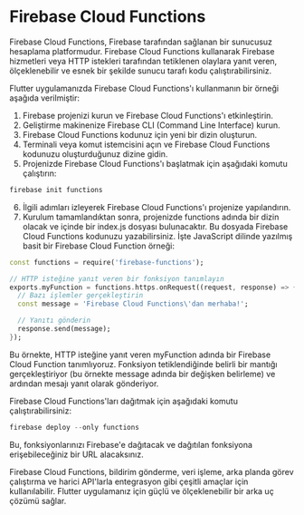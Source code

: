 # Firebase Cloud Functions
Firebase Cloud Functions, Firebase tarafından sağlanan bir sunucusuz hesaplama platformudur. Firebase Cloud Functions kullanarak Firebase hizmetleri veya HTTP istekleri tarafından tetiklenen olaylara yanıt veren, ölçeklenebilir ve esnek bir şekilde sunucu tarafı kodu çalıştırabilirsiniz.

Flutter uygulamanızda Firebase Cloud Functions'ı kullanmanın bir örneği aşağıda verilmiştir:
1. Firebase projenizi kurun ve Firebase Cloud Functions'ı etkinleştirin.
2. Geliştirme makinenize Firebase CLI (Command Line Interface) kurun.
3. Firebase Cloud Functions kodunuz için yeni bir dizin oluşturun.
4. Terminali veya komut istemcisini açın ve Firebase Cloud Functions kodunuzu oluşturduğunuz dizine gidin.
5. Projenizde Firebase Cloud Functions'ı başlatmak için aşağıdaki komutu çalıştırın:
```dart
firebase init functions
```
6. İlgili adımları izleyerek Firebase Cloud Functions'ı projenize yapılandırın.
7. Kurulum tamamlandıktan sonra, projenizde functions adında bir dizin olacak ve içinde bir index.js dosyası bulunacaktır. Bu dosyada Firebase Cloud Functions kodunuzu yazabilirsiniz.
İşte JavaScript dilinde yazılmış basit bir Firebase Cloud Function örneği:
```dart
const functions = require('firebase-functions');

// HTTP isteğine yanıt veren bir fonksiyon tanımlayın
exports.myFunction = functions.https.onRequest((request, response) => {
  // Bazı işlemler gerçekleştirin
  const message = 'Firebase Cloud Functions\'dan merhaba!';

  // Yanıtı gönderin
  response.send(message);
});
```
Bu örnekte, HTTP isteğine yanıt veren myFunction adında bir Firebase Cloud Function tanımlıyoruz. Fonksiyon tetiklendiğinde belirli bir mantığı gerçekleştiriyor (bu örnekte message adında bir değişken belirleme) ve ardından mesajı yanıt olarak gönderiyor.

Firebase Cloud Functions'ları dağıtmak için aşağıdaki komutu çalıştırabilirsiniz:
```dart
firebase deploy --only functions
```
Bu, fonksiyonlarınızı Firebase'e dağıtacak ve dağıtılan fonksiyona erişebileceğiniz bir URL alacaksınız.

Firebase Cloud Functions, bildirim gönderme, veri işleme, arka planda görev çalıştırma ve harici API'larla entegrasyon gibi çeşitli amaçlar için kullanılabilir. Flutter uygulamanız için güçlü ve ölçeklenebilir bir arka uç çözümü sağlar.
